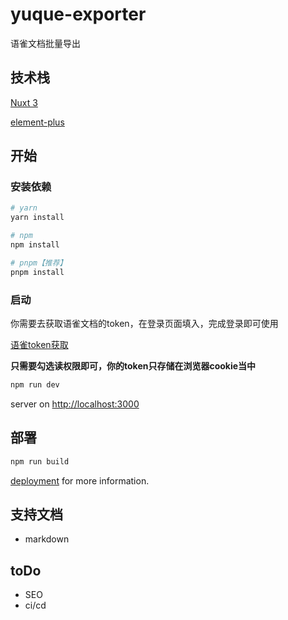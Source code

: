 # yuque-exporter

语雀文档批量导出

## 技术栈

[Nuxt 3](https://nuxt.com/docs/getting-started/introduction)

[element-plus](https://element-plus.org/zh-CN/)

## 开始

### 安装依赖

```bash
# yarn
yarn install

# npm
npm install

# pnpm【推荐】
pnpm install
```

### 启动

你需要去获取语雀文档的token，在登录页面填入，完成登录即可使用

[语雀token获取](https://www.yuque.com/yuque/developer/api#785a3731)

**只需要勾选读权限即可，你的token只存储在浏览器cookie当中**

```bash
npm run dev
```
server on [http://localhost:3000](http://localhost:3000)

## 部署

```bash
npm run build
```

[deployment](https://nuxt.com/docs/getting-started/deployment) for more information.

## 支持文档

- markdown

## toDo

- SEO
- ci/cd
